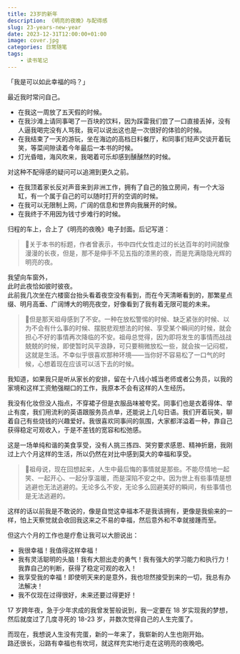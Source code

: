 ```yaml
---
title: 23岁的新年
description: 《明亮的夜晚》与配得感
slug: 23-years-new-year
date: 2023-12-31T12:00:00+01:00
image: cover.jpg
categories: 日常随笔
tags:
    - 读书笔记
---
```


「我是可以如此幸福的吗？」

最近我时常问自己。

- 在我这一周放了五天假的时候。
- 在我沙滩上请同事喝了一百块的饮料，因为踩雷我们尝了一口直接丢掉，没有人逼我喝完没有人骂我，我可以说出这也是一次很好的体验的时候。
- 在我结束了一天的游玩，坐在海边的高档日料餐厅，和同事们轻声交谈开着玩笑，等菜间隙读着今年最后一本书的时候。
- 灯光昏暗，海风吹来，我喝着可乐却感到醺醺然的时候。

对这种不配得感的疑问可以追溯到更久之前。

- 在我顶着家长反对声音来到非洲工作，拥有了自己的独立房间，有一个大浴缸，有一个属于自己的可以随时打开的空调的时候。
- 在我可以无限制上网，广阔的信息和世界向我展开的时候。
- 在我终于不用因为钱寸步难行的时候。

归程的车上，合上了《明亮的夜晚》电子封面。后记写道：

> 📌关于本书的标题，作者曾表示，书中四代女性走过的长达百年的时间就像漫漫的长夜，但是，那不是伸手不见五指的漆黑的夜，而是充满隐隐光辉的明亮的夜。

我望向车窗外，  
此时此夜恰如彼时彼夜。  
此前我几次坐在六楼窗台抬头看着夜空没有看到，而在今天清晰看到的，那繁星点缀、明月高垂、广阔博大的明亮夜空，好像看到了我有着无限可能的未来。

> 📌但是那天祖母感到了不安。一种在放松警惕的时候、缺乏紧张的时候、以为不会有什么事的时候、摆脱悲观想法的时候、享受某个瞬间的时候，就会担心不好的事情再次降临的不安。祖母总觉得，因为即将发生的事情而战战兢兢的时候，即使暂时风平浪静，可只要稍微放松一些，就会挨一记闷棍，这就是生活。不幸似乎很喜欢那种环境——当你好不容易松了一口气的时候，心想着现在应该可以活下去的时候。

我知道，如果我只是听从家长的安排，留在十八线小城当老师或者公务员，以我的家境和这样工资勉强糊口的工作，我原本不会有这样的人生经历。

我没有化妆但没人指点，不穿裙子但是衣服品味被夸奖。同事们也是衣着得体、举止有度，我们用流利的英语跟服务员点单，还能说上几句日语。我们开着玩笑，聊着自己有些烧钱的兴趣爱好。我很喜欢同事间的氛围，大家都洋溢着一种，靠自己获得稳定可观收入，于是不差钱的宽容和松弛感。

这是一场单纯和谐的美食享受，没有人挑三拣四、哭穷要求感恩、精神折磨，我刚过上六个月这样的生活，所以仍然在对比中感到莫大的幸福和享受。

> 📌祖母说，现在回想起来，人生中最后悔的事情就是那些。不能尽情地一起笑、一起开心、一起分享温暖，而是深陷不安之中。因为世上有些事情是想逃避也无法逃避的。无论多么不安，无论多么回避美好的瞬间，有些事情也是无法逃避的。

这样的话以前我是不敢说的，像是自觉这幸福本不是我该拥有，更像是我偷来的一样，怕上天察觉就会收回我这来之不易的幸福，然后意外和不幸就接踵而至。

但这六个月的工作也是疗愈让我可以大胆说出：

- 我很幸福！我值得这样幸福！
- 我有灵活聪明的头脑！我有大胆出走的勇气！我有强大的学习能力和执行力！我靠自己的判断，获得了稳定可观的收入！
- 我享受我的幸福！即使明天来的是意外，我也坦然接受到来的一切，我总有办法解决！
- 我不仅现在过得很好，未来还要过得更好！

17 岁跨年夜，急于少年求成的我曾发誓般说到，我一定要在 18 岁实现我的梦想，然后就度过了几度寻死的 18-23 岁，并数次觉得自己的人生完蛋了。

而现在，我想说人生没有完蛋，新的一年来了，我崭新的人生也刚开始。  
路还很长，沿路有幸福也有坎坷，就这样充实地行走在这明亮的夜晚吧。